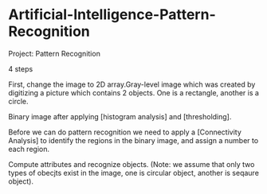 # Artificial-Intelligence-Pattern-Recognition
Project: Pattern Recognition

4 steps

First, change the image to 2D array.Gray-level image which was created by digitizing a picture which contains 2 objects. One is a rectangle, another is a circle.


Binary image after applying [histogram analysis] and [thresholding].


Before we can do pattern recognition we need to apply a [Connectivity Analysis] to identify the regions in the binary image, and assign a number to each region.


Compute attributes and recognize objects. (Note: we assume that only two types of obecjts exist in the image, one is circular object, another is seqaure object).
